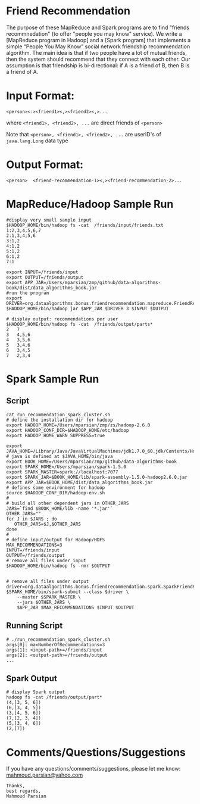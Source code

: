 Friend Recommendation
=====================
The purpose of these MapReduce and Spark programs are to find "friends recommnedation" (to offer "people you may know" service). We write a [MapReduce program in Hadoop] and a [Spark program] that implements a simple “People You May Know” social network friendship recommendation algorithm. The main idea is that if two people have a lot of mutual friends, then the system should recommend that they connect with each other. Our assumption is that friendship is bi-directional: if A is a friend of B, then B is a friend of A.

Input Format:
=============
````
<person><:><friend1><,><friend2><,>...
````

where ````<friend1>, <friend2>, ...```` are direct friends of ````<person>````

Note that ````<person>, <friend1>, <friend2>, ...```` are userID's of ````java.lang.Long```` data type 

Output Format:
==============
````
<person>  <friend-recommendation-1><,><friend-recommendation-2>...
````

MapReduce/Hadoop Sample Run
===========================
````
#display very small sample input
$HADOOP_HOME/bin/hadoop fs -cat  /friends/input/friends.txt
1:2,3,4,5,6,7
2:1,3,4,5,6
3:1,2
4:1,2
5:1,2
6:1,2
7:1

export INPUT=/friends/input
export OUTPUT=/friends/output
export APP_JAR=/Users/mparsian/zmp/github/data-algorithms-book/dist/data_algorithms_book.jar
#run the program
export DRIVER=org.dataalgorithms.bonus.friendrecommendation.mapreduce.FriendRecommendationDriver
$HADOOP_HOME/bin/hadoop jar $APP_JAR $DRIVER 3 $INPUT $OUTPUT

# display output: recommendations per user
$HADOOP_HOME/bin/hadoop fs -cat  /friends/output/parts*
2	7
3	4,5,6
4	3,5,6
5	3,4,6
6	3,4,5
7	2,3,4
````


Spark Sample Run
================

Script
------
````
cat run_recommendation_spark_cluster.sh
# define the installation dir for hadoop
export HADOOP_HOME=/Users/mparsian/zmp/zs/hadoop-2.6.0
export HADOOP_CONF_DIR=$HADOOP_HOME/etc/hadoop
export HADOOP_HOME_WARN_SUPPRESS=true

export JAVA_HOME=/Library/Java/JavaVirtualMachines/jdk1.7.0_60.jdk/Contents/Home
# java is defined at $JAVA_HOME/bin/java
export BOOK_HOME=/Users/mparsian/zmp/github/data-algorithms-book
export SPARK_HOME=/Users/mparsian/spark-1.5.0
export SPARK_MASTER=spark://localhost:7077
export SPARK_JAR=$BOOK_HOME/lib/spark-assembly-1.5.0-hadoop2.6.0.jar
export APP_JAR=$BOOK_HOME/dist/data_algorithms_book.jar
# defines some environment for hadoop
source $HADOOP_CONF_DIR/hadoop-env.sh
#
# build all other dependent jars in OTHER_JARS
JARS=`find $BOOK_HOME/lib -name '*.jar'`
OTHER_JARS=""
for J in $JARS ; do 
   OTHER_JARS=$J,$OTHER_JARS
done
#
# define input/output for Hadoop/HDFS
MAX_RECOMMENDATIONS=3
INPUT=/friends/input 
OUTPUT=/friends/output
# remove all files under input
$HADOOP_HOME/bin/hadoop fs -rmr $OUTPUT


# remove all files under output
driver=org.dataalgorithms.bonus.friendrecommendation.spark.SparkFriendRecommendation
$SPARK_HOME/bin/spark-submit --class $driver \
	--master $SPARK_MASTER \
	--jars $OTHER_JARS \
	$APP_JAR $MAX_RECOMMENDATIONS $INPUT $OUTPUT
````

Running Script
--------------
````
# ./run_recommendation_spark_cluster.sh
args[0]: maxNumberOfRecommendations=3
args[1]: <input-path>=/friends/input
args[2]: <output-path>=/friends/output
...
````

Spark Output
------------
````
# display Spark output
hadoop fs -cat /friends/output/part*
(4,[3, 5, 6])
(6,[3, 4, 5])
(3,[4, 5, 6])
(7,[2, 3, 4])
(5,[3, 4, 6])
(2,[7])
````


Comments/Questions/Suggestions
==============================
If you have any questions/comments/suggestions, please let me know: mahmoud.parsian@yahoo.com

````
Thanks,
best regards,
Mahmoud Parsian
```` 
